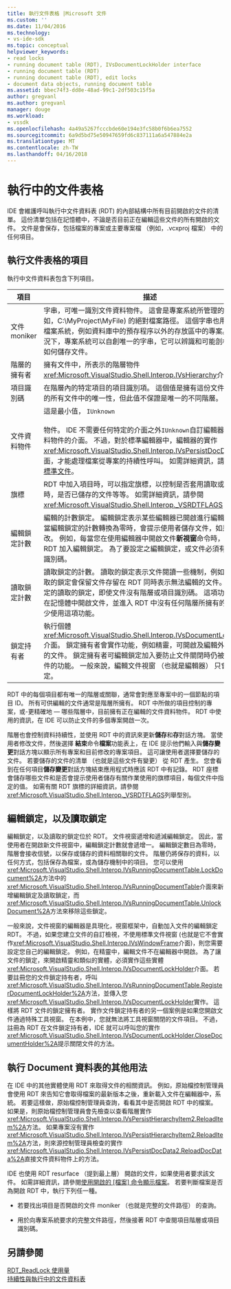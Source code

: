 ```yaml
---
title: 執行文件表格 |Microsoft 文件
ms.custom: ''
ms.date: 11/04/2016
ms.technology:
- vs-ide-sdk
ms.topic: conceptual
helpviewer_keywords:
- read locks
- running document table (RDT), IVsDocumentLockHolder interface
- running document table (RDT)
- running document table (RDT), edit locks
- document data objects, running document table
ms.assetid: bbec74f3-dd8e-48ad-99c1-2df503c15f5a
author: gregvanl
ms.author: gregvanl
manager: douge
ms.workload:
- vssdk
ms.openlocfilehash: 4a49a5267fcccbde60e194e3fc58b0f6b6ea7552
ms.sourcegitcommit: 6a9d5bd75e50947659fd6c837111a6a547884e2a
ms.translationtype: MT
ms.contentlocale: zh-TW
ms.lasthandoff: 04/16/2018
---
```

# <a name="running-document-table"></a>執行中的文件表格
IDE 會維護呼叫執行中文件資料表 (RDT) 的內部結構中所有目前開啟的文件的清單。 這份清單包括在記憶體中，不論是否目前正在編輯這些文件的所有開啟的文件。 文件是會保存，包括檔案的專案或主要專案檔 （例如，.vcxproj 檔案） 中的任何項目。  
  
## <a name="elements-of-the-running-document-table"></a>執行文件表格的項目  
 執行中文件資料表包含下列項目。  
  
|項目|描述|  
|-------------|-----------------|  
|文件 moniker|字串，可唯一識別文件資料物件。 這會是專案系統所管理的檔案 (例如，C:\MyProject\MyFile) 的絕對檔案路徑。 這個字串也用於儲存在檔案系統，例如資料庫中的預存程序以外的存放區中的專案。 在此情況下，專案系統可以自創唯一的字串，它可以辨識和可能剖析以判斷如何儲存文件。|  
|階層的擁有者|擁有文件中，所表示的階層物件<xref:Microsoft.VisualStudio.Shell.Interop.IVsHierarchy>介面。|  
|項目識別碼|在階層內的特定項目的項目識別項。 這個值是擁有這份文件的階層中的所有文件中的唯一性，但此值不保證是唯一的不同階層。|  
|文件資料物件|這是最小值， `IUnknown`<br /><br /> 物件。 IDE 不需要任何特定的介面之外`IUnknown`自訂編輯器的文件資料物件的介面。 不過，對於標準編輯器中，編輯器的實作<xref:Microsoft.VisualStudio.Shell.Interop.IVsPersistDocData2>介面，才能處理檔案從專案的持續性呼叫。 如需詳細資訊，請參閱[儲存標準文件](../../extensibility/internals/saving-a-standard-document.md)。|  
|旗標|RDT 中加入項目時，可以指定旗標，以控制是否套用讀取或編輯鎖定時，是否已儲存的文件等等。 如需詳細資訊，請參閱 <xref:Microsoft.VisualStudio.Shell.Interop._VSRDTFLAGS> 列舉。|  
|編輯鎖定計數|編輯的計數鎖定。 編輯鎖定表示某些編輯器已開啟進行編輯的文件。 當編輯鎖定的計數轉換為零時，會提示使用者儲存文件，如果已修改。 例如，每當您在使用編輯器中開啟文件**新視窗**命令時，該文件 RDT 加入編輯鎖定。 為了要設定之編輯鎖定，或文件必須有階層項目識別碼。|  
|讀取鎖定計數|讀取鎖定的計數。 讀取的鎖定表示文件閱讀一些機制，例如精靈。 讀取的鎖定會保留文件存留在 RDT 同時表示無法編輯的文件。 您可以設定的讀取的鎖定，即使文件沒有階層或項目識別碼。 這項功能可讓您在記憶體中開啟文件，並進入 RDT 中沒有任何階層所擁有的文件。 很少使用這項功能。|  
|鎖定持有者|執行個體<xref:Microsoft.VisualStudio.Shell.Interop.IVsDocumentLockHolder>介面。 鎖定擁有者會實作功能，例如精靈，可開啟及編輯外部編輯器的文件。 鎖定擁有者可編輯鎖定加入要防止文件關閉時仍被編輯的文件的功能。 一般來說，編輯文件視窗 （也就是編輯器） 只會新增鎖定。|  
  
 RDT 中的每個項目都有唯一的階層或關聯，通常會對應至專案中的一個節點的項目 ID。 所有可供編輯的文件通常是階層所擁有。 RDT 中所做的項目控制的專案，或-更精確地 — 哪些階層中，目前擁有正在編輯的文件資料物件。 RDT 中使用的資訊，在 IDE 可以防止文件的多個專案開啟一次。  
  
 階層也會控制資料持續性，並使用 RDT 中的資訊來更新**儲存**和**存**對話方塊。 當使用者修改文件，然後選擇 **結束**命令**檔案**功能表上，在 IDE 提示他們輸入與**儲存變更**對話方塊以顯示所有專案和目前修改的專案項目。 這可讓使用者選擇要儲存的文件。 若要儲存的文件的清單 （也就是這些文件有變更） 從 RDT 產生。 您會看到在任何項目**儲存變更**對話方塊結束應用程式時應該 RDT 中有記錄。 RDT 座標會儲存哪些文件和是否會提示使用者儲存有關作業使用的旗標項目，每個文件中指定的值。 如需有關 RDT 旗標的詳細資訊，請參閱<xref:Microsoft.VisualStudio.Shell.Interop._VSRDTFLAGS>列舉型別。  
  
## <a name="edit-locks-and-read-locks"></a>編輯鎖定，以及讀取鎖定  
 編輯鎖定，以及讀取的鎖定位於 RDT。 文件視窗遞增和遞減編輯鎖定。 因此，當使用者在開啟新文件視窗中，編輯鎖定計數就會遞增一。 編輯鎖定數目為零時，階層會接收信號，以保存或儲存的資料相關聯的文件。 階層仍將保存的資料，以任何方式，包括保存為檔案，或為儲存機制中的項目。 您可以使用<xref:Microsoft.VisualStudio.Shell.Interop.IVsRunningDocumentTable.LockDocument%2A>方法中的<xref:Microsoft.VisualStudio.Shell.Interop.IVsRunningDocumentTable>介面來新增編輯鎖定及讀取鎖定，而<xref:Microsoft.VisualStudio.Shell.Interop.IVsRunningDocumentTable.UnlockDocument%2A>方法來移除這些鎖定。  
  
 一般來說，文件視窗的編輯器是具現化，視窗框架中，自動加入文件的編輯鎖定 RDT。 不過，如果您建立文件的自訂檢視，不使用標準文件視窗 (也就是它不會實作<xref:Microsoft.VisualStudio.Shell.Interop.IVsWindowFrame>介面)，則您需要設定您自己的編輯鎖定。 例如，在精靈中，編輯文件不在編輯器中開啟。 為了讓文件的鎖定，來開啟精靈和類似的實體，必須實作這些實體<xref:Microsoft.VisualStudio.Shell.Interop.IVsDocumentLockHolder>介面。 若要註冊您的文件鎖定持有者，呼叫<xref:Microsoft.VisualStudio.Shell.Interop.IVsRunningDocumentTable.RegisterDocumentLockHolder%2A>方法，並傳入您<xref:Microsoft.VisualStudio.Shell.Interop.IVsDocumentLockHolder>實作。 這樣將 RDT 文件的鎖定擁有者。 實作文件鎖定持有者的另一個案例是如果您開啟文件通過特殊工具視窗。 在本例中，您就無法將工具視窗關閉的文件項目。 不過，註冊為 RDT 在文件鎖定持有者，IDE 就可以呼叫您的實作<xref:Microsoft.VisualStudio.Shell.Interop.IVsDocumentLockHolder.CloseDocumentHolder%2A>提示關閉文件的方法。  
  
## <a name="other-uses-of-the-running-document-table"></a>執行 Document 資料表的其他用法  
 在 IDE 中的其他實體使用 RDT 來取得文件的相關資訊。 例如，原始檔控制管理員會使用 RDT 來告知它會取得檔案的最新版本之後，重新載入文件在編輯器中，系統。 若要這樣做，原始檔控制管理員查詢，看看其中是否開啟 RDT 中的檔案。 如果是，則原始檔控制管理員會先檢查以查看階層實作<xref:Microsoft.VisualStudio.Shell.Interop.IVsPersistHierarchyItem2.ReloadItem%2A>方法。 如果專案沒有實作<xref:Microsoft.VisualStudio.Shell.Interop.IVsPersistHierarchyItem2.ReloadItem%2A>方法，則來源控制管理員檢查的實作<xref:Microsoft.VisualStudio.Shell.Interop.IVsPersistDocData2.ReloadDocData%2A>直接文件資料物件上的方法。  
  
 IDE 也使用 RDT resurface （提到最上層） 開啟的文件，如果使用者要求該文件。 如需詳細資訊，請參閱[使用開啟的 [檔案] 命令顯示檔案](../../extensibility/internals/displaying-files-by-using-the-open-file-command.md)。 若要判斷檔案是否為開啟 RDT 中，執行下列任一種。  
  
-   若要找出項目是否開啟的文件 moniker （也就是完整的文件路徑） 的查詢。  
  
-   用於向專案系統要求的完整文件路徑，然後接著 RDT 中查閱項目階層或項目識別碼。  
  
## <a name="see-also"></a>另請參閱  
 [RDT_ReadLock 使用量](../../extensibility/internals/rdt-readlock-usage.md)   
 [持續性與執行中的文件資料表](../../extensibility/internals/persistence-and-the-running-document-table.md)